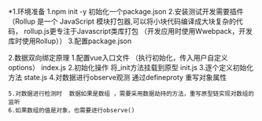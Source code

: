 *1.环境准备
    1.npm init -y 初始化一个package.json
    2.安装测试开发需要插件（Rollup 是一个 JavaScript 模块打包器,可以将小块代码编译成大块复杂的代码， rollup.js更专注于Javascript类库打包 （开发应用时使用Wwebpack，开发库时使用Rollup））
    3.配置package.json

2.数据双向绑定原理
    1.配置vue入口文件 （执行初始化，传入用户自定义options） index.js
    2.初始化操作 将_init方法挂载到原型 init.js
    3.逐个定义初始化方法 state.js
    4.对数据进行observe观测 通过defineproty 重写对象属性

    5.对数据进行检测时  数据如果是数组 ，需要采用数据劫持的方法，重写原型链实现对数组的监听
    6.如果数组的值是对象，也需要进行observe()

